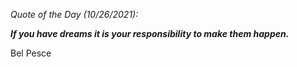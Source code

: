 *Quote of the Day (10/26/2021):*

_**If you have dreams it is your responsibility to make them happen.**_

Bel Pesce